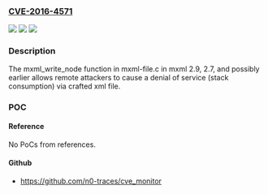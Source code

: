 ### [CVE-2016-4571](https://cve.mitre.org/cgi-bin/cvename.cgi?name=CVE-2016-4571)
![](https://img.shields.io/static/v1?label=Product&message=n%2Fa&color=blue)
![](https://img.shields.io/static/v1?label=Version&message=n%2Fa&color=blue)
![](https://img.shields.io/static/v1?label=Vulnerability&message=n%2Fa&color=brighgreen)

### Description

The mxml_write_node function in mxml-file.c in mxml 2.9, 2.7, and possibly earlier allows remote attackers to cause a denial of service (stack consumption) via crafted xml file.

### POC

#### Reference
No PoCs from references.

#### Github
- https://github.com/n0-traces/cve_monitor

